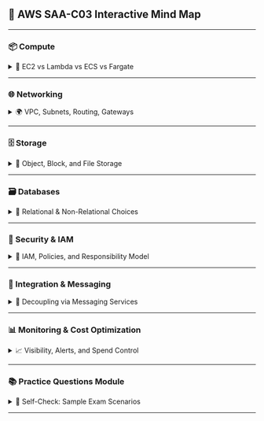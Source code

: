 ## 🧠 AWS SAA-C03 Interactive Mind Map

---

### 📦 Compute
<details>
  <summary>🚀 EC2 vs Lambda vs ECS vs Fargate</summary>

  | Service       | Use Case                              | Cost                 | Scaling               |
  |---------------|----------------------------------------|----------------------|------------------------|
  | EC2           | Full control / legacy apps             | On-demand / spot     | Manual / ASG           |
  | Lambda        | Stateless / event-driven workloads     | Cheapest for bursts  | Auto by invocation     |
  | ECS / Fargate | Containers w/ orchestration            | Serverless option    | Cluster / task-based   |

  🔗 [Serverless Scenarios](./EC2NetworkingAndPerfirmanceScenarios.md)

  **❓ Sample Question:**  
  _Which compute service offers full control over OS and networking while supporting horizontal scaling?_  
  ➕ Answer: EC2

</details>

---

### 🌐 Networking
<details>
  <summary>🌍 VPC, Subnets, Routing, Gateways</summary>

  - **VPC**: Foundation for AWS networking  
  - **Subnets**: Public vs private isolation  
  - **Route Tables**: Custom paths for traffic  
  - **Security Groups**: Stateful instance firewall  
  - **NACLs**: Stateless subnet firewall  
  - **NAT Gateway**: Outbound access for private subnets  
  - **Transit Gateway**: Hub for multi-VPC communication  
  - **Gateway Endpoints**: Private access to AWS services

  🔗 [Subnet CIDR Lab](./EC2SubnetCIDRLab.md)  
  🔗 [Gateway Endpoint to S3 Lab](./PrivateSubnetWithGatewayEndpointToS3.md)  
  🔗 [EC2 Networking Scenarios](./EC2%20Networking%20and%20Perfirmance%20Scenarios.md)

  **❓ Sample Question:**  
  _Which networking component enables private subnet traffic to access S3 without using NAT or Internet Gateway?_  
  ➕ Answer: Gateway Endpoint

</details>

---

### 🗄️ Storage
<details>
  <summary>📁 Object, Block, and File Storage</summary>

  - **S3**: Object store, lifecycle rules, versioning  
  - **S3 Classes**: Std, IA, Intelligent Tiering, Glacier  
  - **EBS**: EC2-attached block volume  
  - **EFS**: Shared NFS file storage  
  - **FSx**: Managed Windows/Linux FS solutions  
  - **Data Transfer Acceleration & Multipart Uploads**  
  - **Encryption Options**: SSE-S3, SSE-KMS, Client-side

  🔗 [AWS Storage Documentation](https://docs.aws.amazon.com/storage/)  
  🔗 [EBS vs EFS Explained](https://docs.aws.amazon.com/whitepapers/latest/aws-storage-options/aws-storage-options.pdf)

  **❓ Sample Question:**  
  _You need shared storage between multiple EC2 instances with automatic scalability—what do you use?_  
  ➕ Answer: Amazon EFS

</details>

---

### 🗃️ Databases
<details>
  <summary>🧬 Relational & Non-Relational Choices</summary>

  - **RDS**: Managed SQL (PostgreSQL, MySQL, Oracle, etc.)  
  - **Aurora**: RDS-compatible, higher performance  
  - **DynamoDB**: Serverless NoSQL, single-digit ms latency  
  - **ElastiCache**: Redis/Memcached for caching  
  - **Redshift**: Data warehouse analytics  
  - **DocumentDB**: MongoDB-compatible

  🔗 [AWS Database Decision Guide](https://aws.amazon.com/rds/)  
  🔗 [RDS vs Aurora Deep Dive](https://docs.aws.amazon.com/AmazonRDS/latest/UserGuide/Welcome.html)

  **❓ Sample Question:**  
  _What database offers automatic scaling, performance benefits, and PostgreSQL compatibility?_  
  ➕ Answer: Amazon Aurora

</details>

---

### 🔐 Security & IAM
<details>
  <summary>🔐 IAM, Policies, and Responsibility Model</summary>

  - **IAM Users/Roles/Groups**: Access management  
  - **Policies**: JSON-based permissions  
  - **MFA**: Multi-Factor Authentication  
  - **Access Analyzer**: Detect unintended access  
  - **Key Management**: KMS, envelope encryption  
  - **Shared Responsibility Model**

  🔗 [Security Fundamentals Course](https://skillbuilder.aws/learn/S2N5PM41ZK/aws-security-fundamentals-second-edition/E71QQGTCRZ)  
  🔗 [IAM Best Practices](https://docs.aws.amazon.com/IAM/latest/UserGuide/best-practices.html)

  **❓ Sample Question:**  
  _Which IAM entity allows temporary access delegation between accounts?_  
  ➕ Answer: IAM Role with trust policy

</details>

---

### 🔄 Integration & Messaging
<details>
  <summary>📨 Decoupling via Messaging Services</summary>

  - **SQS**: Decoupled message queue (poll-based)  
  - **SNS**: Pub/sub messaging to multiple subscribers  
  - **EventBridge**: Event-driven application integration  
  - **Step Functions**: Workflow orchestration  
  - **Kinesis**: Stream-based analytics and ingestion

  🔗 [Messaging Patterns Cheat Sheet](https://docs.aws.amazon.com/whitepapers/latest/aws-overview/aws-overview.pdf)  
  🔗 [Step Functions vs Lambda](https://docs.aws.amazon.com/step-functions/latest/dg/welcome.html)

  **❓ Sample Question:**  
  _Which service should you use for loosely coupled components where messages must be processed in order?_  
  ➕ Answer: SQS FIFO Queue

</details>

---

### 📊 Monitoring & Cost Optimization
<details>
  <summary>📈 Visibility, Alerts, and Spend Control</summary>

  - **CloudWatch**: Metrics, logs, custom dashboards  
  - **CloudTrail**: API call logging for audit  
  - **Trusted Advisor**: Cost optimization, security checks  
  - **Cost Explorer**: Forecast spend and analyze usage  
  - **Billing Alarms**: Trigger alerts on cost thresholds  
  - **Compute Optimizer**: Resource right-sizing suggestions

  🔗 [Monitoring Deep Dive](https://docs.aws.amazon.com/AmazonCloudWatch/latest/monitoring/WhatIsCloudWatch.html)  
  🔗 [AWS Pricing Calculator](https://calculator.aws.amazon.com/)  
  🔗 [Trusted Advisor Docs](https://docs.aws.amazon.com/awssupport/latest/user/trusted-advisor.html)

  **❓ Sample Question:**  
  _Which service can recommend downsizing EC2 instance types based on usage patterns?_  
  ➕ Answer: AWS Compute Optimizer

</details>

---

### 📚 Practice Questions Module
<details>
  <summary>🧪 Self-Check: Sample Exam Scenarios</summary>

  1. You need to decouple the front-end from back-end using polling. What service fits best?  
     ➕ Answer: SQS

  2. An application must react to object uploads in S3. What do you use?  
     ➕ Answer: EventBridge or S3 Event Notifications

  3. How do you ensure a Lambda function only runs in a private subnet without internet exposure?  
     ➕ Answer: Attach it to a VPC + use NAT Gateway for outbound if needed

  4. Which database scales automatically and doesn’t require capacity provisioning?  
     ➕ Answer: DynamoDB with On-Demand mode

  🔗 [AWS Sample Questions Bank](https://d1.awsstatic.com/training-and-certification/docs-sa-assoc/AWS_certified_solutions_architect_associate_sample_questions.pdf)

</details>

---
